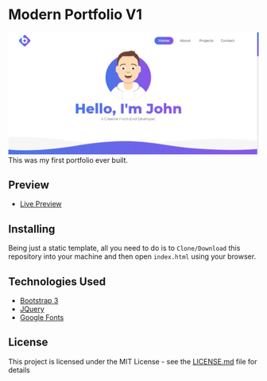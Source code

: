 # Modern Portfolio V1
![](preview.png)
This was my first portfolio ever built.

## Preview
* [Live Preview](https://)

## Installing
Being just a static template, all you need to do is to `Clone/Download` this repository into your machine and then open `index.html` using your browser.

## Technologies Used
* [Bootstrap 3](https://getbootstrap.com/docs/3.3/)
* [JQuery](https://jquery.com/)
* [Google Fonts](https://fonts.google.com/)

## License
This project is licensed under the MIT License - see the [LICENSE.md](LICENSE.md) file for details